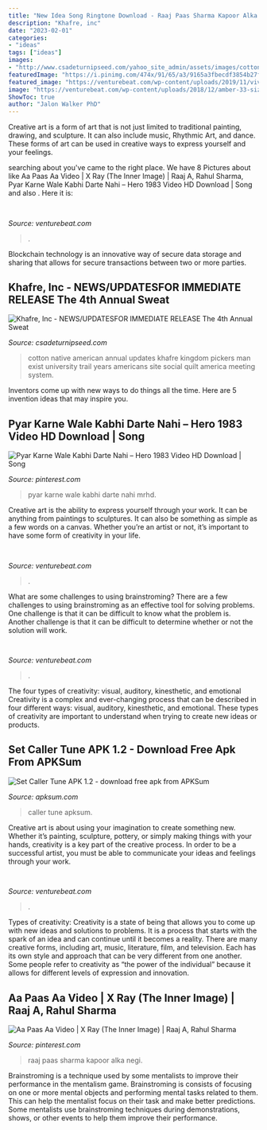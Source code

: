 ```yaml
---
title: "New Idea Song Ringtone Download - Raaj Paas Sharma Kapoor Alka Negi"
description: "Khafre, inc"
date: "2023-02-01"
categories:
- "ideas"
tags: ["ideas"]
images:
- "http://www.csadeturnipseed.com/yahoo_site_admin/assets/images/cotton_pickers_image_nice_copy.83121555_std.jpg"
featuredImage: "https://i.pinimg.com/474x/91/65/a3/9165a3fbecdf3854b27f9790207528d4.jpg"
featured_image: "https://venturebeat.com/wp-content/uploads/2019/11/vivoexynos-e1573227653262.jpg"
image: "https://venturebeat.com/wp-content/uploads/2018/12/amber-33-sized.jpg?w=800"
ShowToc: true
author: "Jalon Walker PhD"
---
```



Creative art is a form of art that is not just limited to traditional painting, drawing, and sculpture. It can also include music, Rhythmic Art, and dance. These forms of art can be used in creative ways to express yourself and your feelings.

	

		
searching about  you've came to the right place. We have 8 Pictures about  like Aa Paas Aa Video | X Ray (The Inner Image) | Raaj A, Rahul Sharma, Pyar Karne Wale Kabhi Darte Nahi – Hero 1983 Video HD Download | Song and also . Here it is:
		
    
## 

<img loading=lazy src="https://venturebeat.com/wp-content/uploads/2018/12/amber-33-sized.jpg?w=800" onerror="this.onerror=null;this.src='https://tse4.mm.bing.net/th?id=OIP.veBmFWX3HXV8NVuPMrjrHAHaE7&amp;pid=15.1';" alt="">

_Source: venturebeat.com_

>. 

	

Blockchain technology is an innovative way of secure data storage and sharing that allows for secure transactions between two or more parties.

    
## Khafre, Inc - NEWS/UPDATES﻿FOR IMMEDIATE RELEASE The 4th Annual Sweat

<img loading=lazy src="http://www.csadeturnipseed.com/yahoo_site_admin/assets/images/cotton_pickers_image_nice_copy.83121555_std.jpg" onerror="this.onerror=null;this.src='https://tse3.mm.bing.net/th?id=OIP.66fzPS6ID8QJOoipiAQEawHaMW&amp;pid=15.1';" alt="Khafre, Inc - NEWS/UPDATES﻿FOR IMMEDIATE RELEASE The 4th Annual Sweat">

_Source: csadeturnipseed.com_

>cotton native american annual updates khafre kingdom pickers man exist university trail years americans site social quilt america meeting system. 

	

Inventors come up with new ways to do things all the time. Here are 5 invention ideas that may inspire you.

    
## Pyar Karne Wale Kabhi Darte Nahi – Hero 1983 Video HD Download | Song

<img loading=lazy src="https://i.pinimg.com/originals/6d/25/e5/6d25e56fb9d95a05be800cf921d7e262.jpg" onerror="this.onerror=null;this.src='https://tse1.mm.bing.net/th?id=OIP.8Mckwwdene7q0Xr0ZoHSMQAAAA&amp;pid=15.1';" alt="Pyar Karne Wale Kabhi Darte Nahi – Hero 1983 Video HD Download | Song">

_Source: pinterest.com_

>pyar karne wale kabhi darte nahi mrhd. 

	

Creative art is the ability to express yourself through your work. It can be anything from paintings to sculptures. It can also be something as simple as a few words on a canvas. Whether you’re an artist or not, it’s important to have some form of creativity in your life.

    
## 

<img loading=lazy src="https://venturebeat.com/wp-content/uploads/2019/06/shopify-multi-language.png" onerror="this.onerror=null;this.src='https://tse1.mm.bing.net/th?id=OIP.n4dZNeAVb2jWCDcLpu6k4gHaEo&amp;pid=15.1';" alt="">

_Source: venturebeat.com_

>. 

	

What are some challenges to using brainstroming?
There are a few challenges to using brainstroming as an effective tool for solving problems. One challenge is that it can be difficult to know what the problem is. Another challenge is that it can be difficult to determine whether or not the solution will work.

    
## 

<img loading=lazy src="https://venturebeat.com/wp-content/uploads/2019/11/vivoexynos-e1573227653262.jpg" onerror="this.onerror=null;this.src='https://tse2.mm.bing.net/th?id=OIP.oTbiObz3bFvUIhbHnSiY5wHaEK&amp;pid=15.1';" alt="">

_Source: venturebeat.com_

>. 

	

The four types of creativity: visual, auditory, kinesthetic, and emotional
Creativity is a complex and ever-changing process that can be described in four different ways: visual, auditory, kinesthetic, and emotional. These types of creativity are important to understand when trying to create new ideas or products.

    
## Set Caller Tune APK 1.2 - Download Free Apk From APKSum

<img loading=lazy src="https://data.apksum.com/98/learning.setcallertune.apps/screenhost/3.jpg" onerror="this.onerror=null;this.src='https://tse2.mm.bing.net/th?id=OIP.dhYFhO33yRyAqapWsDGgrwAAAA&amp;pid=15.1';" alt="Set Caller Tune APK 1.2 - download free apk from APKSum">

_Source: apksum.com_

>caller tune apksum. 

	

Creative art is about using your imagination to create something new. Whether it’s painting, sculpture, pottery, or simply making things with your hands, creativity is a key part of the creative process. In order to be a successful artist, you must be able to communicate your ideas and feelings through your work.

    
## 

<img loading=lazy src="https://venturebeat.com/wp-content/uploads/2019/11/sirired.jpg" onerror="this.onerror=null;this.src='https://tse3.mm.bing.net/th?id=OIP.JLRusF0NhdqAVoxmYe6LnQHaDt&amp;pid=15.1';" alt="">

_Source: venturebeat.com_

>. 

	

Types of creativity:
Creativity is a state of being that allows you to come up with new ideas and solutions to problems. It is a process that starts with the spark of an idea and can continue until it becomes a reality. There are many creative forms, including art, music, literature, film, and television. Each has its own style and approach that can be very different from one another. Some people refer to creativity as “the power of the individual” because it allows for different levels of expression and innovation.

    
## Aa Paas Aa Video | X Ray (The Inner Image) | Raaj A, Rahul Sharma

<img loading=lazy src="https://i.pinimg.com/474x/91/65/a3/9165a3fbecdf3854b27f9790207528d4.jpg" onerror="this.onerror=null;this.src='https://tse3.mm.bing.net/th?id=OIP.91kdx1xd86WFQGgSAmQvgAAAAA&amp;pid=15.1';" alt="Aa Paas Aa Video | X Ray (The Inner Image) | Raaj A, Rahul Sharma">

_Source: pinterest.com_

>raaj paas sharma kapoor alka negi. 

	

Brainstroming is a technique used by some mentalists to improve their performance in the mentalism game. Brainstroming is consists of focusing on one or more mental objects and performing mental tasks related to them. This can help the mentalist focus on their task and make better predictions. Some mentalists use brainstroming techniques during demonstrations, shows, or other events to help them improve their performance.

